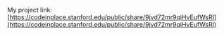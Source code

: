 My project link: [https://codeinplace.stanford.edu/public/share/9jvd72mr9qiHvEufWsRl](https://codeinplace.stanford.edu/public/share/9jvd72mr9qiHvEufWsRl)  
